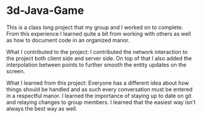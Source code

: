 # 3d-Java-Game
This is a class long project that my group and I worked on to complete. 
From this experience I learned quite a bit from working with others as well as how to document code in an organized manor.

What I contributed to the project:
I contributed the network interaction to the project both client side and server side. On top of that I also added the interpolation between
points to further smooth the entity updates on the screen.

What I learned from this project:
Everyone has a different idea about how things should be handled and as such every conversation must be entered in a respectful manor. 
I learned the importance of staying up to date on git and relaying changes to group members. I learned that the easiest way isn't always the
best way as well.
